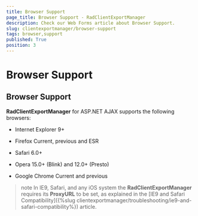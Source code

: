 ```yaml
---
title: Browser Support
page_title: Browser Support - RadClientExportManager
description: Check our Web Forms article about Browser Support.
slug: clientexportmanager/browser-support
tags: browser,support
published: True
position: 3
---
```


# Browser Support



## Browser Support

**RadClientExportManager** for ASP.NET AJAX supports the following browsers:

* Internet Explorer 9+

* Firefox Current, previous and ESR

* Safari 6.0+

* Opera 15.0+ (Blink) and 12.0+ (Presto)

* Google Chrome Current and previous

>note In IE9, Safari, and any iOS system the **RadClientExportManager** requires its **ProxyURL** to be set, as explained in the [IE9 and Safari Compatibility]({%slug clientexportmanager/troubleshooting/ie9-and-safari-compatibility%}) article.
